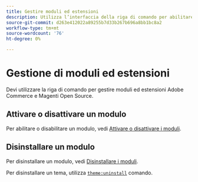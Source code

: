 ```yaml
---
title: Gestire moduli ed estensioni
description: Utilizza l’interfaccia della riga di comando per abilitare, disabilitare e disinstallare Adobe Commerce e i moduli e le estensioni di Magento Open Source.
source-git-commit: d263e412022a89255b7d33b267b696a8bb1bc8a2
workflow-type: tm+mt
source-wordcount: '76'
ht-degree: 0%

---
```



# Gestione di moduli ed estensioni

Devi utilizzare la riga di comando per gestire moduli ed estensioni Adobe Commerce e Magenti Open Source.

## Attivare o disattivare un modulo

Per abilitare o disabilitare un modulo, vedi [Attivare o disattivare i moduli](../../installation/tutorials/manage-modules.md).

## Disinstallare un modulo

Per disinstallare un modulo, vedi [Disinstallare i moduli](../../installation/tutorials/uninstall-modules.md).

Per disinstallare un tema, utilizza [`theme:uninstall`](../../installation/tutorials/themes.md) comando.
